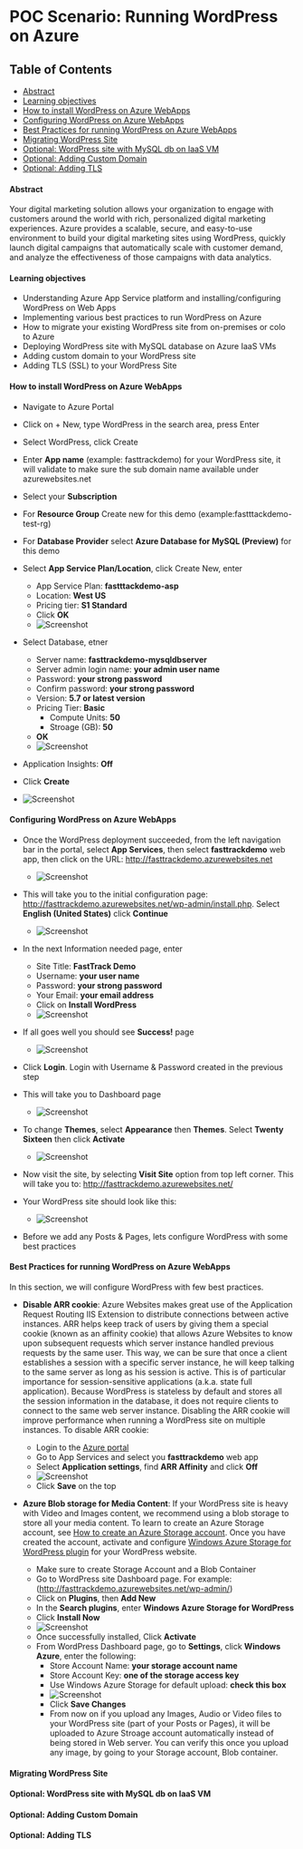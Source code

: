 # POC Scenario: Running WordPress on Azure

## Table of Contents

<!-- * [Introduction](#Introduction) -->
* [Abstract](#Abstract)
* [Learning objectives](#Learning-objectives)
* [How to install WordPress on Azure WebApps](#How-to-install-WordPress-on-Azure-WebApps) 
* [Configuring WordPress on Azure WebApps](#Configuring-WordPress-on-Azure-WebApps)
* [Best Practices for running WordPress on Azure WebApps](#Best-Practices-for-running-WordPress-on-Azure-WebApps)
* [Migrating WordPress Site](#Migrating-WordPress-Site)
* [Optional: WordPress site with MySQL db on IaaS VM](#Optional:-WordPress-site-with-MySQL-db-on-IaaS-VM)
* [Optional: Adding Custom Domain](#Optional:-Adding-Custom-Domain)
* [Optional: Adding TLS](#Optional:-Adding-TLS)

<!-- ## Introduction -->

#### Abstract
Your digital marketing solution allows your organization to engage with customers around the world with rich, personalized digital marketing experiences. Azure provides a scalable, secure, and easy-to-use environment to build your digital marketing sites using WordPress, quickly launch digital campaigns that automatically scale with customer demand, and analyze the effectiveness of those campaigns with data analytics.

#### Learning objectives

* Understanding Azure App Service platform and installing/configuring WordPress on Web Apps
* Implementing various best practices to run WordPress on Azure
* How to migrate your existing WordPress site from on-premises or colo to Azure
* Deploying WordPress site with MySQL database on Azure IaaS VMs
* Adding custom domain to your WordPress site
* Adding TLS (SSL) to your WordPress Site

#### How to install WordPress on Azure WebApps

* Navigate to Azure Portal
* Click on + New, type WordPress in the search area, press Enter
* Select WordPress, click Create
* Enter **App name** (example: fasttrackdemo) for your WordPress site, it will validate to make sure the sub domain name available under azurewebsites.net
* Select your **Subscription**
* For **Resource Group** Create new for this demo (example:fastttackdemo-test-rg)
* For **Database Provider** select **Azure Database for MySQL (Preview)** for this demo
* Select **App Service Plan/Location**, click Create New, enter 
    * App Service Plan: **fastttackdemo-asp**
    * Location: **West US**
    * Pricing tier: **S1 Standard**
    * Click **OK**
    * ![Screenshot](../../Images/WordPress/wp-1.png)

* Select Database, etner
    * Server name: **fasttrackdemo-mysqldbserver**
    * Server admin login name: **your admin user name**
    * Password: **your strong password**
    * Confirm password: **your strong password**
    * Version: **5.7 or latest version**
    * Pricing Tier: **Basic**
        * Compute Units: **50**
        * Stroage (GB): **50**
    * **OK**
    * ![Screenshot](../../Images/WordPress/wp-2.png)

* Application Insights: **Off**

* Click **Create** 
* ![Screenshot](../../Images/WordPress/wp-3.png)



#### Configuring WordPress on Azure WebApps

* Once the WordPress deployment succeeded, from the left navigation bar in the portal, select **App Services**, then select **fasttrackdemo** web app, then click on the URL: http://fasttrackdemo.azurewebsites.net
    * ![Screenshot](../../Images/WordPress/wp-4.png)

* This will take you to the initial configuration page:  http://fasttrackdemo.azurewebsites.net/wp-admin/install.php. Select **English (United States)** click **Continue**
    * ![Screenshot](../../Images/WordPress/wp-5.png)

* In the next Information needed page, enter
    * Site Title: **FastTrack Demo**
    * Username: **your user name**
    * Password: **your strong password**
    * Your Email: **your email address**
    * Click on **Install WordPress**
    * ![Screenshot](../../Images/WordPress/wp-6.png)

* If all goes well you should see **Success!** page
    * ![Screenshot](../../Images/WordPress/wp-7.png)

* Click **Login**. Login with Username & Password created in the previous step

* This will take you to Dashboard page
    * ![Screenshot](../../Images/WordPress/wp-8.png)

* To change **Themes**, select **Appearance** then **Themes**. Select **Twenty Sixteen** then click **Activate**
    * ![Screenshot](../../Images/WordPress/wp-9.png)

* Now visit the site, by selecting **Visit Site** option from top left corner. This will take you to: http://fasttrackdemo.azurewebsites.net/ 

* Your WordPress site should look like this:
    * ![Screenshot](../../Images/WordPress/wp-10.png)

* Before we add any Posts & Pages, lets configure WordPress with some best practices

#### Best Practices for running WordPress on Azure WebApps

In this section, we will configure WordPress with few best practices.

* **Disable ARR cookie**: Azure Websites makes great use of the Application Request Routing IIS Extension to distribute connections between active instances. ARR helps keep track of users by giving them a special cookie (known as an affinity cookie) that allows Azure Websites to know upon subsequent requests which server instance handled previous requests by the same user. This way, we can be sure that once a client establishes a session with a specific server instance, he will keep talking to the same server as long as his session is active. This is of particular importance for session-sensitive applications (a.k.a. state full application). Because WordPress is stateless by default and stores all the session information in the database, it does not require clients to connect to the same web server instance. Disabling the ARR cookie will improve performance when running a WordPress site on multiple instances.
To disable ARR cookie:
    * Login to the [Azure portal](http://portal.azure.com/)
    * Go to App Services and select you **fasttrackdemo** web app
    * Select **Application settings**, find **ARR Affinity** and click **Off**
    * ![Screenshot](../../Images/WordPress/wp-11.png)
    * Click **Save** on the top

* **Azure Blob storage for Media Content**: If your WordPress site is heavy with Video and Images content, we recommend using a blob storage to store all your media content. To learn to create an Azure Storage account, see [How to create an Azure Storage account](https://docs.microsoft.com/en-us/azure/storage/common/storage-create-storage-account). Once you have created the account, activate and configure [Windows Azure Storage for WordPress plugin](https://wordpress.org/plugins/windows-azure-storage/) for your WordPress website.
    * Make sure to create Storage Account and a Blob Container 
    * Go to WordPress site Dashboard page. For example: (http://fasttrackdemo.azurewebsites.net/wp-admin/)
    * Click on **Plugins**, then **Add New**
    * In the **Search plugins**, enter **Windows Azure Storage for WordPress**
    * Click **Install Now**
    * ![Screenshot](../../Images/WordPress/wp-12.png)
    * Once successfully installed, Click **Activate**
    * From WordPress Dashboard page, go to **Settings**, click **Windows Azure**, enter the following:
        * Store Account Name: **your storage account name**
        * Store Account Key: **one of the storage access key**
        * Use Windows Azure Storage for default upload: **check this box**
        * ![Screenshot](../../Images/WordPress/wp-13.png)
        * Click **Save Changes**
        * From now on if you upload any Images, Audio or Video files to your WordPress site (part of your Posts or Pages), it will be uploaded to Azure Stroage account automatically instead of being stored in Web server. You can verify this once you upload any image, by going to your Storage account, Blob container.





#### Migrating WordPress Site

#### Optional: WordPress site with MySQL db on IaaS VM

#### Optional: Adding Custom Domain

#### Optional: Adding TLS
